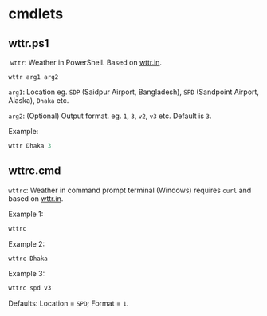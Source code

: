 # cmdlets

## wttr.ps1
 `wttr`: Weather in PowerShell. Based on [wttr.in](https://github.com/chubin/wttr.in).
 
```wttr arg1 arg2```

`arg1`: Location eg. `SDP` (Saidpur Airport, Bangladesh), `SPD` (Sandpoint Airport, Alaska), `Dhaka` etc.

`arg2`: (Optional) Output format. eg. `1`, `3`, `v2`, `v3` etc. Default is `3`.

Example:
``` powershell
wttr Dhaka 3
```
## wttrc.cmd
`wttrc`: Weather in command prompt terminal (Windows) requires `curl` and based on [wttr.in](https://github.com/chubin/wttr.in).

Example 1:
```cmd
wttrc
```
Example 2:
```cmd
wttrc Dhaka
```
Example 3:
```cmd
wttrc spd v3
```
Defaults: Location = `SPD`; Format = `1`.
